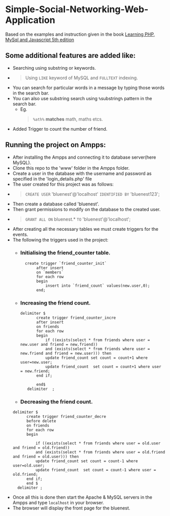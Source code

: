 # Simple-Social-Networking-Web-Application

Based on the examples and instruction given in the book [ Learning PHP, MySql and Javascript 5th edition](https://www.oreilly.com/library/view/learning-php-mysql/9781491979075/)

## Some additional features are added like:
  - Searching using substring or keywords.
  - > Using `LIKE` keyword of MySQL and `FULLTEXT` indexing.
  - You can search for particular words in a message by typing those words in the search bar.
  - You can also use substring search using `%`substring`%` pattern in the search bar.
    - Eg. 
      > `%ath%` **matches** math, maths etcs.
  - Added Trigger to count the number of friend.
## Running the project on Ampps:
  - After installing the Ampps and connecting it to database server(here MySQL).
  - Clone this repo to the 'www' folder in the Ampps folder.
  - Create a user in the database with the username and password as specified in the 'login_details.php' file
  - The user created for this project was as follows:
  - > `CREATE USER` 'bluenest'@'localhost' `IDENTIFIED BY` 'bluenest123';
  - Then create a database called 'bluenest'.
  - Then grant permissions to modify on the database to the created user.
  - > `GRANT ALL ON` bluenest.* `TO` 'bluenest'@'localhost';
  - After creating all the necessary tables we must create triggers for the events.
  - The following the triggers used in the project:
    - ### Initialising the friend_counter table.
      ``` 
        create trigger `friend_counter_init`
             after insert 
             on `members`
             for each row
             begin
                 insert into `friend_count` values(new.user,0);
             end;
      ```
    - ### Increasing the friend count.
      ```
      delimiter $
             create trigger friend_counter_incre
             after insert 
             on friends
             for each row 
             begin
                 if ((exists(select * from friends where user = new.user and friend = new.friend))
                 and (exists(select * from friends where user = new.friend and friend = new.user))) then 
                 update friend_count set count = count+1 where user=new.user;
                 update friend_count  set count = count+1 where user = new.friend;
             end if;

             end$
         delimiter  ;
       ```
     -  ### Decreasing the friend count.
       ```
       delimiter $
             create trigger friend_counter_decre
             before delete
             on friends
             for each row
             begin
                  
                 if ((exists(select * from friends where user = old.user and friend = old.friend))
                 and (exists(select * from friends where user = old.friend and friend = old.user))) then 
                 update friend_count set count = count-1 where user=old.user;
                 update friend_count  set count = count-1 where user = old.friend;
             end if;
             end $
         delimiter ;

       ```
 - Once all this is done then start the Apache & MySQL servers in the Ampps and type `localhost` in your browser.
 - The browser will display the front page for the bluenest.

     

